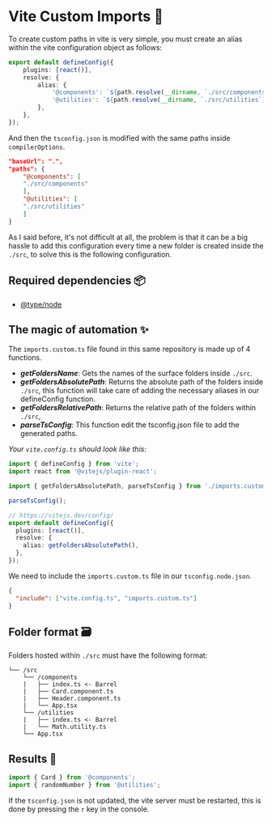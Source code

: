# Vite Custom Imports 📂

To create custom paths in vite is very simple, you must create an alias within the vite configuration object as follows:

```ts
export default defineConfig({
    plugins: [react()],
    resolve: {
        alias: {
            '@components': `${path.resolve(__dirname, `./src/components`)}`,
            '@utilities': `${path.resolve(__dirname, `./src/utilities`)}`,
        },
    },
});
```

And then the `tsconfig.json` is modified with the same paths inside `compilerOptions`.

```json
"baseUrl": ".",
"paths": {
    "@components": [
    "./src/components"
    ],
    "@utilities": [
    "./src/utilities"
    ]
}
```

As I said before, it's not difficult at all, the problem is that it can be a big hassle to add this configuration every time a new folder is created inside the `./src`, to solve this is the following configuration.

## Required dependencies 📦
- [@type/node](https://www.npmjs.com/package/@types/node)

## The magic of automation ✨
The `imports.custom.ts` file found in this same repository is made up of 4 functions.

- **_getFoldersName_**: Gets the names of the surface folders inside `./src`.
- **_getFoldersAbsolutePath_**: Returns the absolute path of the folders inside `./src`, this function will take care of adding the necessary aliases in our defineConfig function.
- **_getFoldersRelativePath_**: Returns the relative path of the folders within `./src`, 
- **_parseTsConfig_**: This function edit the tsconfig.json file to add the generated paths.

_Your `vite.config.ts` should look like this:_

```ts
import { defineConfig } from 'vite';
import react from '@vitejs/plugin-react';

import { getFoldersAbsolutePath, parseTsConfig } from './imports.custom';

parseTsConfig();

// https://vitejs.dev/config/
export default defineConfig({
  plugins: [react()],
  resolve: {
    alias: getFoldersAbsolutePath(),
  },
});
```

We need to include the `imports.custom.ts` file in our `tsconfig.node.json`.
```json
{
  "include": ["vite.config.ts", "imports.custom.ts"]
}

```

## Folder format 🗃️
Folders hosted within `./src` must have the following format:
```
└── /src
    └── /components
    |   ├── index.ts <- Barrel
    |   ├── Card.component.ts
    |   ├── Header.component.ts
    |   └── App.tsx
    └── /utilities
    |   ├── index.ts <- Barrel
    |   └── Math.utility.ts
    └── App.tsx
```

## Results 🚀

```ts
import { Card } from '@components';
import { randomNumber } from '@utilities';
```

If the `tsconfig.json` is not updated, the vite server must be restarted, this is done by pressing the `r` key in the console.